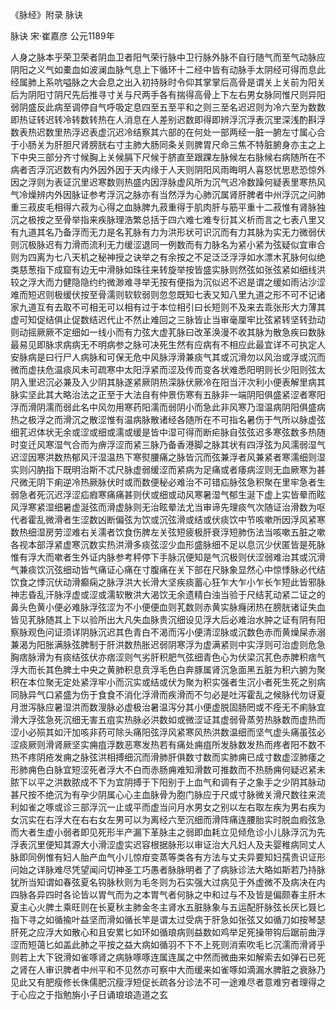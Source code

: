 《脉经》附录 脉诀

脉诀 宋·崔嘉彦 公元1189年

人身之脉本乎荣卫荣者阴血卫者阳气荣行脉中卫行脉外脉不自行随气而至气动脉应阴阳之义气如橐血如波澜血脉气息上下循环十二经中皆有动脉手太阴经可得而息此经属肺上系吭嗌脉之大会息之出入初持脉时令仰其掌掌后高骨是谓关上关前为阳关后为阴阳寸阴尺先后推寻寸关与尺两手各有揣得高骨上下左右男女脉同惟尺则异阳弱阴盛反此病至调停自气呼吸定息四至五至平和之则三至名迟迟则为冷六至为数数即热证转迟转冷转数转热在人消息在人差别迟数即得即辨浮沉浮表沉里深浅酌斟浮数表热迟数里热浮迟表虚沉迟冷结察其六部的在何处一部两经一脏一腑左寸属心合于小肠关为肝胆尺肾膀胱右寸主肺大肠同条关则脾胃尺命三焦不特脏腑身亦主之上下中央三部分齐寸候胸上关候膈下尺候于脐直至跟踝左脉候左右脉候右病随所在不病者否浮沉迟数有内外因外因于天内缘于人天则阴阳风雨晦明人喜怒忧思悲恐惊外因之浮则为表证沉里迟寒数则热盛内因浮脉虚风所为沉气迟冷数躁何疑表里寒热风气冷燥辨内外因脉证参考浮沉之脉亦有当然浮为心肺沉属肾肝脾者中州浮沉之问肺重三菽皮毛相得六菽为心得之血脉脾九菽重得于肌肉肝与筋平重十二菽惟有肾脉独沉之极按之至骨举指来疾脉理浩繁总括于四六难七难专衍其义析而言之七表八里又有九道其名乃备浮而无力是名芤脉有力为洪形状可识沉而有力其脉为实无力微弱伏则沉极脉迟有力滑而流利无力缓涩退同一例数而有力脉名为紧小紧为弦疑似宜审合则为四离为七八天机之秘神授之诀举之有余按之不足泛泛浮浮如水漂木芤脉何似绝类慈葱指下成窟有边无中滑脉如珠往来转旋举按皆盛实脉则然弦如张弦紧如细线洪较之浮大而力健隐隐约约微渺难寻举无按有便指为沉似迟不迟是谓之缓如雨沾沙涩难而短迟则极缓伏按至骨濡则软软弱则忽忽既知七表又知八里九道之形不可不记诸家九道互有去取不可相无可以相有过于本位相引曰长短则不及来去乖张形大力薄其虚可知促结俱止促数结迟代止不然止难回之三脉皆止当审毫厘牢比弦紧转坚转劲动则动摇厥厥不定细如一线小而有力弦大虚芤脉曰改革涣漫不收其脉为散急疾曰数脉最易见即脉求病病无不明病参之脉可决死生然有应病有不相应此最宜详不可执定人安脉病是曰行尸人病脉和可保无危中风脉浮滑兼痰气其或沉滑勿以风治或浮或沉而微而虚扶危温痰风未可疏寒中太阳浮紧而涩及传而变各状难悉阳明则长少阳则弦太阴入里迟沉必兼及入少阴其脉遂紧厥阴热深脉伏厥冷在阳当汗次利小便表解里病其脉实坚此其大略治法之正至于大法自有仲景伤寒有五脉非一端阴阳俱盛紧涩者寒阳浮而滑阴濡而弱此名中风勿用寒药阳濡而弱阴小而急此非风寒乃湿温病阴阳俱盛病热之极浮之而滑沉之散涩惟有温病脉散诸经各随所在不可指名暑伤于气所以脉虚弦细芤迟体状无余或涩或细或濡或缓是皆中湿可得而断疟脉自弦弦迟多寒弦数多热随时变迁风寒湿气合而为痹浮涩而紧三脉乃备香港脚之脉其状有四浮弦为风濡弱湿气迟涩因寒洪数热郁风汗湿温热下寒熨腰痛之脉皆沉而弦兼浮者风兼紧者寒濡细则湿实则闪肭指下既明治斯不忒尺脉虚弱缓涩而紧病为足痛或者痿病涩则无血厥寒为甚尺微无阴下痢逆冷热厥脉伏时或而数便秘必难治不可错疝脉弦急积聚在里牢急者生弱急者死沉迟浮涩疝瘕寒痛痛甚则伏或细或动风寒暑湿气郁生涎下虚上实皆晕而眩风浮寒紧湿细暑虚涎弦而滑虚脉则无治眩晕法尤当审谛先理痰气次随证治滑数为呕代者霍乱微滑者生涩数凶断偏弦为饮或沉弦滑或结或伏痰饮中节咳嗽所因浮风紧寒数热细湿房劳涩难右关濡者饮食伤脾左关弦短疲极肝衰浮短肺伤法当咳嗽五脏之嗽各视本部浮紧虚寒沉数实热洪滑多痰弦涩少血形盛脉细不足以息沉少伏匿皆是死脉惟有浮大而嗽者生外证内脉参考秤停下手脉沉便知是气沉极则伏涩弱难治其或沉滑气兼痰饮沉弦细动皆气痛证心痛在寸腹痛在关下部在尺脉象显然心中惊悸脉必代结饮食之悸沉伏动滑癫痫之脉浮洪大长滑大坚疾痰蓄心狂乍大乍小乍长乍短此皆邪脉神志昏乱汗脉浮虚或涩或濡软散洪大渴饮无余遗精白浊当验于尺结芤动紧二证之的鼻头色黄小便必难脉浮弦涩为不小便便血则芤数则赤黄实脉癃闭热在膀胱诸证失血皆见芤脉随其上下以验所出大凡失血脉贵沉细设见浮大后必难治水肿之证有阴有阳察脉观色问证须详阴脉沉迟其色青白不渴而泻小便清涩脉或沉数色赤而黄燥屎赤溺兼渴为阳胀满脉弦脾制于肝洪数热胀迟弱阴寒浮为虚满紧则中实浮则可治虚则危急胸痞脉滑为有痰结弦伏亦痞涩则气劣肝积肥气弦细青色心为伏梁沉芤色赤脾积痞气浮大而长其色脾土中央之黄肺积息贲浮毛色白奔豚属肾沉急面黑五脏为积六腑为聚积在本位聚无定处紧浮牢小而沉实或结或伏为聚为积实强者生沉小者死生死之别病同脉异气口紧盛为伤于食食不消化浮滑而疾滑而不匀必是吐泻霍乱之候脉代勿讶夏月泄泻脉应暑湿洪而数溲脉必虚极治暑温泻分其小便虚脱固肠罔或不痊无不痢脉宜滑大浮弦急死沉细无害五疽实热脉必洪数如或微涩证其虚弱骨蒸劳热脉数而虚热而涩小必殒其如汗加咳非药可除头痛阳弦浮风紧寒风热洪数温细而坚气虚头痛虽弦必涩痰厥则滑肾厥坚实痈疽浮数恶寒发热若有痛处痈疽所发脉数发热而疼者阳不数不热不疼阴疮发痈之脉弦洪相搏细沉而滑肺肝俱数寸数而实肺痈已成寸数虚涩肺痿之形肺痈色白脉宜短涩死者浮大不白而赤肠痈难知滑数可推数而不热肠痈何疑迟紧未脓下以平之洪数脓成不下为宜阴搏于下阳别于上血气和调有子之象手之少阴其脉动甚尺按不绝沉为有孕少阴属心心主血脉骨为胞门脉应于尺或寸脉微关滑尺数往来流利如雀之啄或诊三部浮沉一止或平而虚当问月水男女之别以左右取左疾为男右疾为女沉实在右浮大在右右女左男可以为离经六至沉细而滑阵痛连腰胎实时脱血瘕弦急而大者生虚小弱者即见死形半产漏下革脉主之弱即血耗立见倾危诊小儿脉浮沉为先浮表沉里便知其源大小滑涩虚实迟容根据脉形以审证治大凡妇人及夫婴稚病同丈人脉即同例惟有妇人胎产血气小儿惊疳变蒸等类各有方法与丈夫异要知妇孺贵识证形问始之详脉难尽凭望闻问切神圣工巧愚者脉脉明者了了病脉诊法大略如斯若乃持脉犹所当知谓如春弦夏名钩脉秋则为毛冬则为石实强大过病见于外虚微不及病决在内四脉各异四时各论皆以胃气而为之本胃气者何脉之中和过与不及皆是偏颇春主肝木夏主心火脾土乘旺则在长夏秋主肺金冬主肾水五脏脉象与五运配肝脉弦长厌匕聂匕指下寻之如循揄叶益坚而滑如循长竿是谓太过受病于肝急如张弦又如循刀如按琴瑟肝死之应浮大如散心和且安累匕如环如循琅病则益数如鸡举足死操带钩后踞前曲浮涩而短蔼匕如盖此肺之平按之益大病如循羽不下不上死则消索吹毛匕沉濡而滑肾乎则若上大下锐滑如雀啄肾之病脉啄啄连属连属之中然而微曲来如解索去如弹石已死之肾在人审识脾者中州平和不见然亦可察中大而缓来如雀啄如滴漏水脾脏之衰脉乃见此又有肥瘦修长侏儒肥沉瘦浮短促长疏各分诊法不可一途难尽者意难穷者理得之于心应之于指勉旃小子日诵琅琅造道之玄

